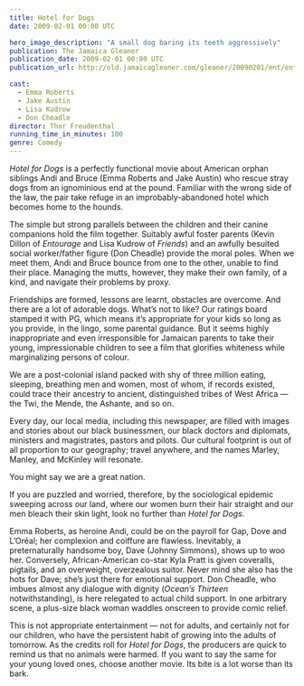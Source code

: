 ```yaml
---
title: Hotel for Dogs
date: 2009-02-01 00:00 UTC

hero_image_description: "A small dog baring its teeth aggressively"
publication: The Jamaica Gleaner
publication_date: 2009-02-01 00:00 UTC
publication_url: http://old.jamaicagleaner.com/gleaner/20090201/ent/ent4.html

cast:
  - Emma Roberts
  - Jake Austin
  - Lisa Kudrow
  - Don Cheadle
director: Thor Freudenthal
running_time_in_minutes: 100
genre: Comedy
---
```


*Hotel for Dogs* is a perfectly functional movie about American orphan siblings
Andi and Bruce (Emma Roberts and Jake Austin) who rescue stray dogs from an
ignominious end at the pound. Familiar with the wrong side of the law, the pair
take refuge in an improbably-abandoned hotel which becomes home to the hounds.

The simple but strong parallels between the children and their canine companions
hold the film together. Suitably awful foster parents (Kevin Dillon of
*Entourage* and Lisa Kudrow of *Friends*) and an awfully besuited social
worker/father figure (Don Cheadle) provide the moral poles. When we meet them,
Andi and Bruce bounce from one to the other, unable to find their place.
Managing the mutts, however, they make their own family, of a kind, and navigate
their problems by proxy.

Friendships are formed, lessons are learnt, obstacles are overcome. And there
are a lot of adorable dogs. What’s not to like? Our ratings board stamped it
with PG, which means it’s appropriate for your kids so long as you provide, in
the lingo, some parental guidance. But it seems highly inappropriate and even
irresponsible for Jamaican parents to take their young, impressionable children
to see a film that glorifies whiteness while marginalizing persons of colour.

We are a post-colonial island packed with shy of three million eating, sleeping,
breathing men and women, most of whom, if records existed, could trace their
ancestry to ancient, distinguished tribes of West Africa — the Twi, the Mende,
the Ashante, and so on.

Every day, our local media, including this newspaper, are filled with images and
stories about our black businessmen, our black doctors and diplomats, ministers
and magistrates, pastors and pilots. Our cultural footprint is out of all
proportion to our geography; travel anywhere, and the names Marley, Manley, and
McKinley will resonate.

You might say we are a great nation.

If you are puzzled and worried, therefore, by the sociological epidemic sweeping
across our land, where our women burn their hair straight and our men bleach
their skin light, look no further than *Hotel for Dogs*.

Emma Roberts, as heroine Andi, could be on the payroll for Gap, Dove and
L’Oréal; her complexion and coiffure are flawless. Inevitably, a preternaturally
handsome boy, Dave (Johnny Simmons), shows up to woo her. Conversely,
African-American co-star Kyla Pratt is given coveralls, pigtails, and an
overweight, overzealous suitor. Never mind she also has the hots for Dave; she’s
just there for emotional support. Don Cheadle, who imbues almost any dialogue
with dignity (*Ocean’s Thirteen* notwithstanding), is here relegated to actual
child support. In one arbitrary scene, a plus-size black woman waddles onscreen
to provide comic relief.

This is not appropriate entertainment — not for adults, and certainly not for
our children, who have the persistent habit of growing into the adults of
tomorrow. As the credits roll for *Hotel for Dogs*, the producers are quick to
remind us that no animals were harmed. If you want to say the same for your
young loved ones, choose another movie. Its bite is a lot worse than its bark.
